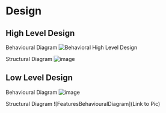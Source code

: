 # Design

## High Level Design 

 Behavioural Diagram
  ![Behavioral High Level Design](https://user-images.githubusercontent.com/62846958/124658330-40abfe00-dec1-11eb-929b-5f02d6c33016.png)
  
 Structural Diagram
  ![image](https://user-images.githubusercontent.com/62846958/124658800-d778ba80-dec1-11eb-8489-52e85c4fd3e9.png)

## Low Level Design 

Behavioural Diagram
![image](https://user-images.githubusercontent.com/62846958/124658842-e5c6d680-dec1-11eb-885a-4482ebe02a88.png)

 Structural Diagram
![FeaturesBehaviouralDiagram](Link to Pic)
